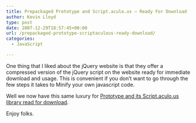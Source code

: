 ```yaml
---
title: Prepackaged Prototype and Script.aculo.us – Ready For Download
author: Kevin Lloyd
type: post
date: 2007-12-29T18:57:45+00:00
url: /prepackaged-prototype-scriptaculous-ready-download/
categories:
  - JavaScript

---
```

One thing that I liked about the jQuery website is that they offer a compressed version of the jQuery script on the website ready for immediate download and usage. This is convenient if you don&#8217;t want to go through the few steps it takes to Minify your own javascript code.

Well we now have this same luxury for [Prototype and its Script.aculo.us library read for download][1].

Enjoy folks.

 [1]: http://groups.google.com/group/prototype-core